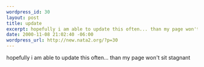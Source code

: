 ```yaml
--- 
wordpress_id: 30
layout: post
title: update
excerpt: hopefully i am able to update this often... than my page won't sit stagnant
date: 2000-11-08 21:02:40 -06:00
wordpress_url: http://new.nata2.org/?p=30
---
```

hopefully i am able to update this often... than my page won't sit stagnant
